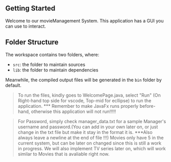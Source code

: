 ## Getting Started

Welcome to our movieManagement System. This application has a GUI you can use to interact.

## Folder Structure

The workspace contains two folders, where:

- `src`: the folder to maintain sources
- `lib`: the folder to maintain dependencies

Meanwhile, the compiled output files will be generated in the `bin` folder by default.

> To run the files, kindly goes to WelcomePage.java, select "Run" (On Right-hand top side for vscode, Top-mid for ecllipse) to run the application.
> *** Remember to make JavaFx runs properly before-hand, otherwise this application will not run!!!!!
>

> For Password, simply check manager_data.txt for a sample Manager's username and password.(You can add in your own later on, or just change in the txt file but make it stay in the format it is. ***Also always leave a newline at the end of file !!!) 
> Movies only have 5 in the current system, but can be later on changed since this is still a work in progress.
> We will also implement TV series later on, which will work similar to Movies that is avaliable right now.
